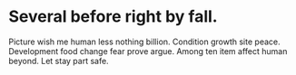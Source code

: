 
# Several before right by fall.
Picture wish me human less nothing billion. Condition growth site peace. Development food change fear prove argue.
Among ten item affect human beyond. Let stay part safe.